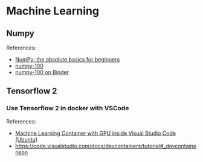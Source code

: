 # Machine Learning

## Numpy

References:

- [NumPy: the absolute basics for beginners](https://numpy.org/doc/stable/user/absolute_beginners.html)
- [numpy-100](https://github.com/rougier/numpy-100)
- [numpy-100 on Binder](http://mybinder.org/repo/rougier/numpy-100/notebooks/100_Numpy_exercises.ipynb)

## Tensorflow 2

### Use Tensorflow 2 in docker with VSCode

References:

- [Machine Learning Container with GPU inside Visual Studio Code (Ubuntu)](https://madmenhitbooker.medium.com/machine-learning-container-with-gpu-inside-visual-studio-code-ubuntu-3233a2921462)
- https://code.visualstudio.com/docs/devcontainers/tutorial#_devcontainerjson
